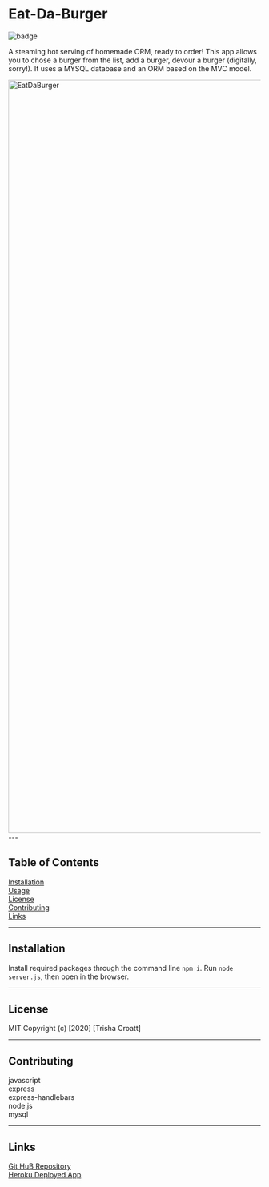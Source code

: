 # Eat-Da-Burger

![badge](https://img.shields.io/badge/license-MIT-green)

A steaming hot serving of homemade ORM, ready to order!
This app allows you to chose a burger from the list, add a burger, devour a burger (digitally, sorry!). It uses a MYSQL database and an ORM based on the MVC model. 

<img width="1506" alt="EatDaBurger" src="https://user-images.githubusercontent.com/66500773/93964874-f1278780-fd1d-11ea-9e25-c6e3cf633ed1.png">
---

## Table of Contents
[Installation](#installation)\
[Usage](#usage)\
[License](#license)\
[Contributing](#contributing)\
[Links](#links)

---

## Installation
Install required packages through the command line ```npm i```. Run ```node server.js```, then open in the browser.

---

## License
MIT
Copyright (c) [2020] [Trisha Croatt]

---

## Contributing
javascript\
express\
express-handlebars\
node.js\
mysql


---

## Links

[Git HuB Repository](https://github.com/TLCroatt/Eat-Da-Burger)\
[Heroku Deployed App]()
  
